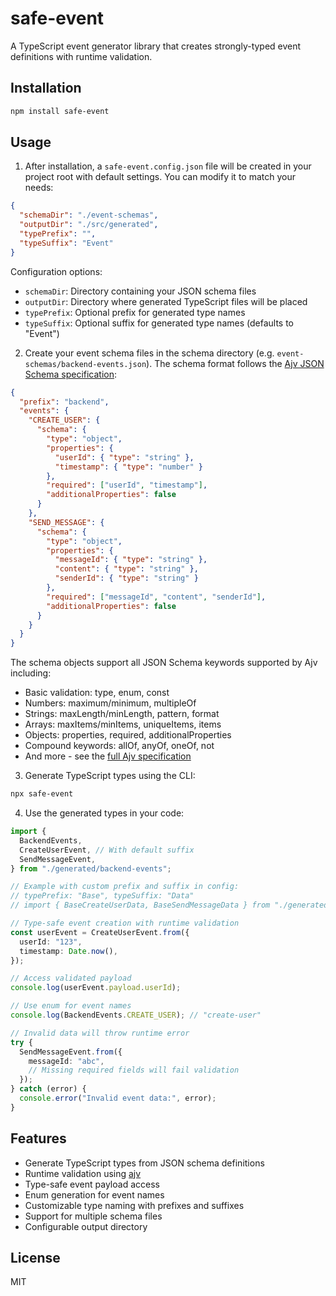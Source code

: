 # safe-event

A TypeScript event generator library that creates strongly-typed event definitions with runtime validation.

## Installation

```bash
npm install safe-event
```

## Usage

1. After installation, a `safe-event.config.json` file will be created in your project root with default settings. You can modify it to match your needs:

```json
{
  "schemaDir": "./event-schemas",
  "outputDir": "./src/generated",
  "typePrefix": "",
  "typeSuffix": "Event"
}
```

Configuration options:

- `schemaDir`: Directory containing your JSON schema files
- `outputDir`: Directory where generated TypeScript files will be placed
- `typePrefix`: Optional prefix for generated type names
- `typeSuffix`: Optional suffix for generated type names (defaults to "Event")

2. Create your event schema files in the schema directory (e.g. `event-schemas/backend-events.json`). The schema format follows the [Ajv JSON Schema specification](https://ajv.js.org/json-schema.html):

```json
{
  "prefix": "backend",
  "events": {
    "CREATE_USER": {
      "schema": {
        "type": "object",
        "properties": {
          "userId": { "type": "string" },
          "timestamp": { "type": "number" }
        },
        "required": ["userId", "timestamp"],
        "additionalProperties": false
      }
    },
    "SEND_MESSAGE": {
      "schema": {
        "type": "object",
        "properties": {
          "messageId": { "type": "string" },
          "content": { "type": "string" },
          "senderId": { "type": "string" }
        },
        "required": ["messageId", "content", "senderId"],
        "additionalProperties": false
      }
    }
  }
}
```

The schema objects support all JSON Schema keywords supported by Ajv including:

- Basic validation: type, enum, const
- Numbers: maximum/minimum, multipleOf
- Strings: maxLength/minLength, pattern, format
- Arrays: maxItems/minItems, uniqueItems, items
- Objects: properties, required, additionalProperties
- Compound keywords: allOf, anyOf, oneOf, not
- And more - see the [full Ajv specification](https://ajv.js.org/json-schema.html)

3. Generate TypeScript types using the CLI:

```bash
npx safe-event
```

4. Use the generated types in your code:

```typescript
import {
  BackendEvents,
  CreateUserEvent, // With default suffix
  SendMessageEvent,
} from "./generated/backend-events";

// Example with custom prefix and suffix in config:
// typePrefix: "Base", typeSuffix: "Data"
// import { BaseCreateUserData, BaseSendMessageData } from "./generated/backend-events";

// Type-safe event creation with runtime validation
const userEvent = CreateUserEvent.from({
  userId: "123",
  timestamp: Date.now(),
});

// Access validated payload
console.log(userEvent.payload.userId);

// Use enum for event names
console.log(BackendEvents.CREATE_USER); // "create-user"

// Invalid data will throw runtime error
try {
  SendMessageEvent.from({
    messageId: "abc",
    // Missing required fields will fail validation
  });
} catch (error) {
  console.error("Invalid event data:", error);
}
```

## Features

- Generate TypeScript types from JSON schema definitions
- Runtime validation using [ajv](https://github.com/ajv-validator/ajv)
- Type-safe event payload access
- Enum generation for event names
- Customizable type naming with prefixes and suffixes
- Support for multiple schema files
- Configurable output directory

## License

MIT
